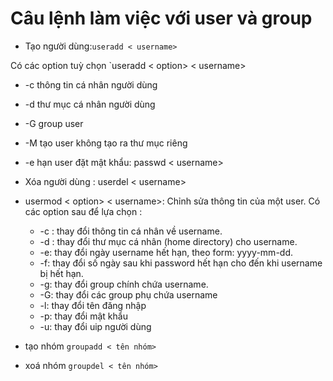 # Câu lệnh làm việc với user và group
- Tạo người dùng:`useradd < username>` 

Có các option tuỳ chọn `useradd < option> < username> 
  - -c thông tin cá nhân người dùng
  - -d thư mục cá nhân người dùng
  - -G group user
  - -M tạo user không tạo ra thư mục riêng 
  - -e hạn user 
  đặt mật khẩu: passwd < username> 
- Xóa người dùng : userdel < username>
- usermod < option> < username>: Chỉnh sửa thông tin của một user.
Có các option sau để lựa chọn :
  - -c : thay đổi thông tin cá nhân về username.
  - -d : thay đổi thư mục cá nhân (home directory) cho username.
  - -e: thay đổi ngày username hết hạn, theo form: yyyy-mm-dd.
  - -f: thay đổi số ngày sau khi password hết hạn cho đến khi username bị hết hạn.
  - -g: thay đổi group chính chứa username.
  - -G: thay đổi các group phụ chứa username
  - -l: thay đổi tên đăng nhập
  - -p: thay đổi mật khẩu
  - -u: thay đổi uip người dùng

- tạo nhóm `groupadd < tên nhóm>`
- xoá nhóm `groupdel < tên nhóm>` 

 